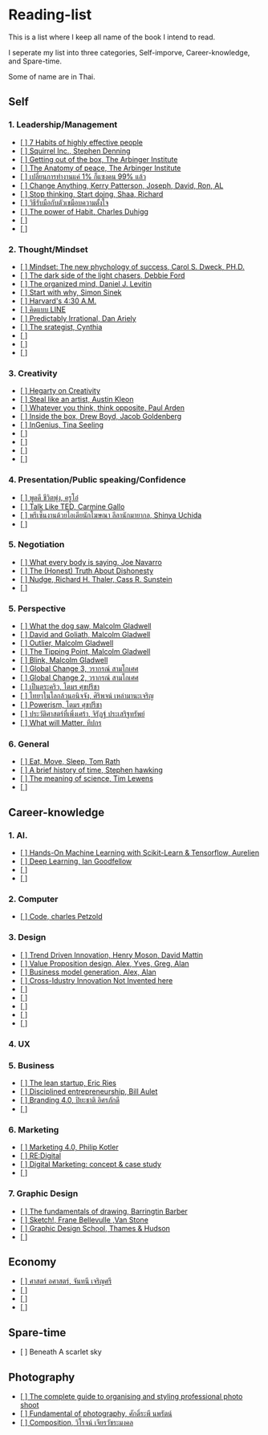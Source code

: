 # Reading-list
<p>This is a list where I keep all name of the book I intend to read.</p>
<p>I seperate my list into three categories, Self-imporve, Career-knowledge, and Spare-time.</p>
<p>Some of name are in Thai.</p>
</hr>
<h2> Self </h2>
<h3> 1. Leadership/Management </h3>
  <ul>
    <li><a href="">[ ] 7 Habits of highly effective people</a></li>
    <li><a href="">[ ] Squirrel Inc., Stephen Denning</a></li>
    <li><a href="">[ ] Getting out of the box, The Arbinger Institute</a></li>
    <li><a href="">[ ] The Anatomy of peace, The Arbinger Institute</a></li>
    <li><a href="">[ ] เปลี่ยนการทำงานแค่ 1% ก็แซงคน 99% แล้ว</a></li>
    <li><a href="">[ ] Change Anything, Kerry Patterson, Joseph, David, Ron, AL</a></li>
    <li><a href="">[ ] Stop thinking, Start doing, Shaa, Richard</a></li>
    <li><a href="">[ ] วิธีรับมือกับตัวเขมือบความตั้งใจ</a></li>
    <li><a href="">[ ] The power of Habit, Charles Duhigg</a></li>
    <li><a href="">[ ] </a></li>
    <li><a href="">[ ] </a></li>
  </ul>
<h3> 2. Thought/Mindset</h3>
  <ul>
    <li><a href="">[ ] Mindset: The new phychology of success, Carol S. Dweck, PH.D.</a></li>
    <li><a href="">[ ] The dark side of the light chasers, Debbie Ford</a></li>
    <li><a href="">[ ] The organized mind, Daniel J. Levitin</a></li>
    <li><a href="">[ ] Start with why, Simon Sinek</a></li>
    <li><a href="">[ ] Harvard's 4:30 A.M.</a></li>
    <li><a href="">[ ] คิดแบบ LINE</a></li>
    <li><a href="">[ ] Predictably Irrational, Dan Ariely</a></li>
    <li><a href="">[ ] The srategist, Cynthia</a></li>
    <li><a href="">[ ] </a></li>
    <li><a href="">[ ] </a></li>
    <li><a href="">[ ] </a></li>
  </ul>
<h3> 3. Creativity </h3>
  <ul>
    <li><a href="">[ ] Hegarty on Creativity</a></li>
    <li><a href="">[ ] Steal like an artist, Austin Kleon</a></li>
    <li><a href="">[ ] Whatever you think, think opposite, Paul Arden</a></li>
    <li><a href="">[ ] Inside the box, Drew Boyd, Jacob Goldenberg</a></li>
    <li><a href="">[ ] InGenius, Tina Seeling</a></li>
    <li><a href="">[ ] </a></li>
    <li><a href="">[ ] </a></li>
    <li><a href="">[ ] </a></li>
    <li><a href="">[ ] </a></li>
  </ul>
<h3> 4. Presentation/Public speaking/Confidence </h3>
  <ul>
    <li><a href="">[ ] พูดดี ชีวิตพุ่ง, ครูโอ๋</a></li>
    <li><a href="">[ ] Talk Like TED, Carmine Gallo</a></li>
    <li><a href="">[ ] พรีเซ็นงานด้วยไอเดียนักโฆษณา ลีลานักมายากล, Shinya Uchida</a></li>
    <li><a href="">[ ] </a></li>
  </ul>
<h3> 5. Negotiation </h3>
  <ul>
    <li><a href="">[ ] What every body is saying, Joe Navarro</a></li>
    <li><a href="">[ ] The (Honest) Truth About Dishonesty</a></li>
    <li><a href="">[ ] Nudge, Richard H. Thaler, Cass R. Sunstein</a></li>
    <li><a href="">[ ] </a></li>
  </ul>
<h3> 5. Perspective </h3>
  <ul>
    <li><a href="">[ ] What the dog saw, Malcolm Gladwell</a></li>
    <li><a href="">[ ] David and Goliath, Malcolm Gladwell</a></li>
    <li><a href="">[ ] Outlier, Malcolm Gladwell</a></li>
    <li><a href="">[ ] The Tipping Point, Malcolm Gladwell</a></li>
    <li><a href="">[ ] Blink, Malcolm Gladwell</a></li>
    <li><a href="">[ ] Global Change 3, วรากรณ์ สามโกเศศ</a></li>
    <li><a href="">[ ] Global Change 2, วรากรณ์ สามโกเศศ</a></li>
    <li><a href="">[ ] เป็นตระคริว, โตมร ศุขปรีชา</a></li>
    <li><a href="">[ ] ไทยๆในโลกล้วนอนิจจัง, ศิริพจน์ เหล่ามานะเจริญ</a></li>
    <li><a href="">[ ] Powerism, โตมร ศุขปรีชา</a></li>
    <li><a href="">[ ] ประวัติศาสตร์ที่เพิ่งเศร้า, จิรัฏฐ์ ประเสริฐทรัพย์</a></li>
    <li><a href="">[ ] What will Matter, ทีปกร</a></li>
  </ul>
<h3> 6. General </h3>
  <ul>
    <li><a href="">[ ] Eat, Move, Sleep, Tom Rath</a></li>
    <li><a href="">[ ] A brief history of time, Stephen hawking</a></li>
    <li><a href="">[ ] The meaning of science, Tim Lewens</a></li>
    <li><a href="">[ ] </a></li>
  </ul>
<h2> Career-knowledge </h2>
<h3> 1. AI. </h3>
  <ul>
    <li><a href="">[ ] Hands-On Machine Learning with Scikit-Learn & Tensorflow, Aurelien</a></li>
    <li><a href="">[ ] Deep Learning, Ian Goodfellow</a></li>
    <li><a href="">[ ] </a></li>
    <li><a href="">[ ] </a></li>
  </ul>
<h3> 2. Computer </h3>
  <ul>
    <li><a href="">[ ] Code, charles Petzold</a></li>
  </ul>
<h3> 3. Design </h3>
  <ul>
    <li><a href="">[ ] Trend Driven Innovation, Henry Moson, David Mattin</a></li>
    <li><a href="">[ ] Value Proposition design, Alex, Yves, Greg, Alan</a></li>
    <li><a href="">[ ] Business model generation, Alex, Alan</a></li>
    <li><a href="">[ ] Cross-Idustry Innovation Not Invented here</a></li>
    <li><a href="">[ ] </a></li>
    <li><a href="">[ ] </a></li>
    <li><a href="">[ ] </a></li>
    <li><a href="">[ ] </a></li>
    <li><a href="">[ ] </a></li>
  </ul>
<h3> 4. UX </h3>
<h3> 5. Business </h3>
  <ul>
    <li><a href="">[ ] The lean startup, Eric Ries</a></li>
    <li><a href="">[ ] Disciplined entrepreneurship, Bill Aulet</a></li>
    <li><a href="">[ ] Branding 4.0, ปิยะชาติ อิศรภักดี</a></li>
    <li><a href="">[ ] </a></li>
  </ul>
<h3> 6. Marketing </h3>
  <ul>
    <li><a href="">[ ] Marketing 4.0, Philip Kotler</a></li>
    <li><a href="">[ ] RE:Digital</a></li>
    <li><a href="">[ ] Digital Marketing: concept & case study</a></li>
    <li><a href="">[ ] </a></li>
  </ul>
<h3> 7. Graphic Design </h3>
  <ul>
    <li><a href="">[ ] The fundamentals of drawing, Barringtin Barber</a></li>
    <li><a href="">[ ] Sketch!, Frane Bellevulle ,Van Stone</a></li>
    <li><a href="">[ ] Graphic Design School, Thames & Hudson</a></li>
    <li><a href="">[ ] </a></li>
  </ul>
<h2> Economy </h2>
  <ul>
    <li><a href="">[ ] ศาสตร์ อศาสตร์, จันทนี เจริญศรี</a></li>
    <li><a href="">[ ] </a></li>
    <li><a href="">[ ] </a></li>
    <li><a href="">[ ] </a></li>
  </ul>
<h2> Spare-time </h2>
  <ul>
    <li>[ ] Beneath A scarlet sky</li>
  </ul>
<h2> Photography </h2>
  <ul>
    <li><a href="">[ ] The complete guide to organising and styling professional photo shoot</a></li>
    <li><a href="">[ ] Fundamental of photography, ศักดิ์ระพี นพรัตน์</a></li>
    <li><a href="">[ ] Composition, วิโรจน์ เจียรวัชระมงคล</a></li>
  </ul>

